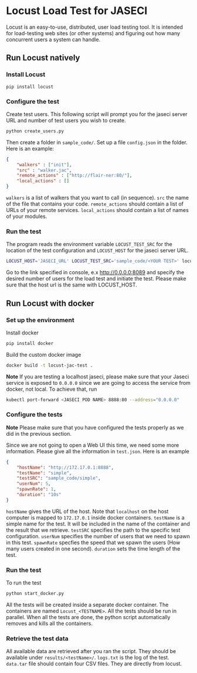 # Locust Load Test for JASECI
Locust is an easy-to-use, distributed, user load testing tool. It is intended for load-testing web sites (or other systems) and figuring out how many concurrent users a system can handle.

## Run Locust natively

### Install Locust
```console
pip install locust
```
### Configure the test
Create test users. This following script will prompt you for the jaseci server URL and number of test users you wish to create.
```bash
python create_users.py
```
Then create a folder in `sample_code/`. Set up a file `config.json` in the folder. Here is an example:
```json
{
    "walkers" : ["init"], 
    "src" : "walker.jac",
    "remote_actions" : ["http://flair-ner:80/"],
    "local_actions" : []
}
```

`walkers` is a list of walkers that you want to call (in sequence). `src` the name of the file that contains your code. `remote_actions` should contain a list of URLs of your remote services. `local_actions` should contain a list of names of your modules.

### Run the test
The program reads the environment variable `LOCUST_TEST_SRC` for the location of the test configuration and `LOCUST_HOST` for the jaseci server URL.
```bash
LOCUST_HOST='JASECI_URL' LOCUST_TEST_SRC='sample_code/<YOUR TEST>' locust -f run_jac.py
```

Go to the link specified in console, e.x http://0.0.0.0:8089 and specify the desired number of users for the load test and initiate the test. Please make sure that the host url is the same with LOCUST\_HOST.

## Run Locust with docker

### Set up the environment
Install docker
```bash
pip install docker
```
Build the custom docker image
```bash
docker build -t locust-jac-test .
```
**Note** If you are testing a localhost jaseci, please make sure that your Jaseci service is exposed to `0.0.0.0` since we are going to access the service from docker, not local. To achieve that, run
```bash
kubectl port-forward <JASECI POD NAME> 8888:80 --address="0.0.0.0"
```
### Configure the tests

**Note** Please make sure that you have configured the tests properly as we did in the previous section.

Since we are not going to open a Web UI this time, we need some more information. Please give all the information in `test.json`. Here is an example
```json
{
    "hostName": "http://172.17.0.1:8888",
    "testName": "simple",
    "testSRC": "sample_code/simple",
    "userNum": 5,
    "spawnRate": 1,
    "duration": "10s"
}
```
`hostName` gives the URL of the host. Note that `localhost` on the host computer is mapped to `172.17.0.1` inside docker containers. `testName` is a simple name for the test. It will be included in the name of the container and the result that we retrieve. `testSRC` specifies the path to the specific test configuration. `userNum` specifies the number of users that we need to spawn in this test. `spawnRate` specfies the speed that we spawn the users (How many users created in one second). `duration` sets the time length of the test.

### Run the test
To run the test
```bash
python start_docker.py
```
All the tests will be created inside a separate docker container. The containers are named `Locust_<TESTNAME>`. All the tests should be run in parallel. When all the tests are done, the python script automatically removes and kills all the containers.

### Retrieve the test data

All available data are retrieved after you ran the script. They should be available under `results/<testName>/`. `logs.txt` is the log of the test. `data.tar` file should contain four CSV files. They are directly from locust. 
